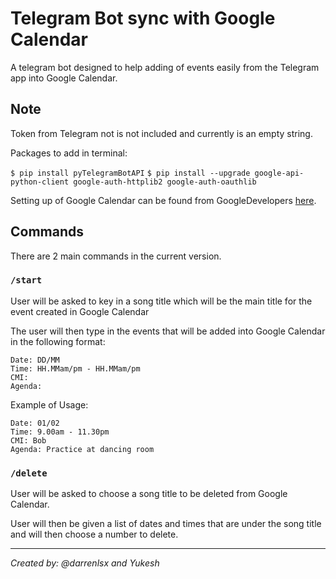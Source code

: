 # Telegram Bot sync with Google Calendar
A telegram bot designed to help adding of events easily from the Telegram app into Google Calendar.

## Note
Token from Telegram not is not included and currently is an empty string.


Packages to add in terminal:


`$ pip install pyTelegramBotAPI`
`$ pip install --upgrade google-api-python-client google-auth-httplib2 google-auth-oauthlib`

Setting up of Google Calendar can be found from GoogleDevelopers [here](https://developers.google.com/calendar/api/quickstart/python).

## Commands
There are 2 main commands in the current version.

### `/start`

User will be asked to key in a song title which will be the main title for the event created in Google Calendar

The user will then type in the events that will be added into Google Calendar in the following format:

```
Date: DD/MM
Time: HH.MMam/pm - HH.MMam/pm
CMI:
Agenda:
```

Example of Usage:

```
Date: 01/02
Time: 9.00am - 11.30pm
CMI: Bob
Agenda: Practice at dancing room
```


### `/delete`

User will be asked to choose a song title to be deleted from Google Calendar. 

User will then be given a list of dates and times that are under the song title and will then choose a number to delete.


---
*Created by: @darrenlsx and Yukesh*